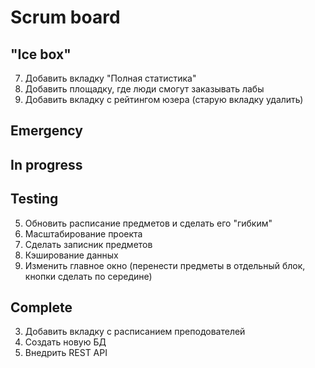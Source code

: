 # Scrum board

"Ice box"
---------------------  
7. Добавить вкладку "Полная статистика"  
8. Добавить площадку, где люди смогут заказывать лабы  
9. Добавить вкладку с рейтингом юзера (старую вкладку удалить)  

Emergency
---------------------

In progress
---------------------

Testing
---------------------
5. Обновить расписание предметов и сделать его "гибким"  
1. Масштабирование проекта  
11. Сделать записник предметов
4. Кэширование данных  
6. Изменить главное окно (перенести предметы в отдельный блок, кнопки сделать по середине)  


Complete
---------------------
3. Добавить вкладку с расписанием преподователей  
2. Создать новую БД  
10. Внедрить REST API  
